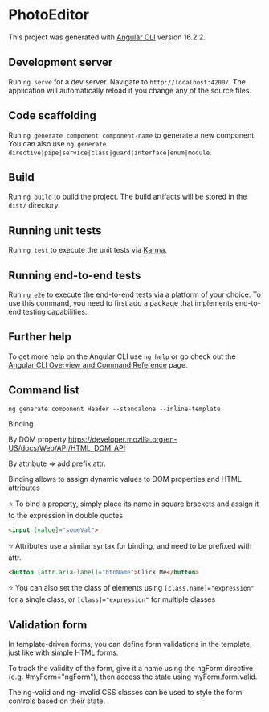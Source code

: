 # PhotoEditor

This project was generated with [Angular CLI](https://github.com/angular/angular-cli) version 16.2.2.

## Development server

Run `ng serve` for a dev server. Navigate to `http://localhost:4200/`. The application will automatically reload if you change any of the source files.

## Code scaffolding

Run `ng generate component component-name` to generate a new component. You can also use `ng generate directive|pipe|service|class|guard|interface|enum|module`.

## Build

Run `ng build` to build the project. The build artifacts will be stored in the `dist/` directory.

## Running unit tests

Run `ng test` to execute the unit tests via [Karma](https://karma-runner.github.io).

## Running end-to-end tests

Run `ng e2e` to execute the end-to-end tests via a platform of your choice. To use this command, you need to first add a package that implements end-to-end testing capabilities.

## Further help

To get more help on the Angular CLI use `ng help` or go check out the [Angular CLI Overview and Command Reference](https://angular.io/cli) page.

## Command list
```shell
ng generate component Header --standalone --inline-template

```
Binding

By DOM property
<https://developer.mozilla.org/en-US/docs/Web/API/HTML_DOM_API>

By attribute => add prefix attr.

 Binding allows to assign dynamic values to DOM properties and HTML attributes

⭐ To bind a property, simply place its name in square brackets and assign it to the expression in double quotes

```HTML
<input [value]="someVal">
```
⭐ Attributes use a similar syntax for binding, and need to be prefixed with attr.

```HTML
<button [attr.aria-label]="btnName">Click Me</button>
```
⭐ You can also set the class of elements using `[class.name]="expression"` for a single class, or `[class]="expression"` for multiple classes

## Validation form

In template-driven forms, you can define form validations in the template, just like with simple HTML forms.

To track the validity of the form, give it a name using the ngForm directive (e.g. #myForm="ngForm"), then access the state using myForm.form.valid.

The ng-valid and ng-invalid CSS classes can be used to style the form controls based on their state.
